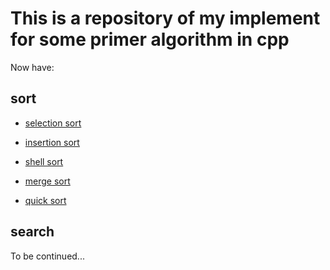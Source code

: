 # This is a repository of my implement for some primer algorithm in cpp

Now have:

## sort

- [selection sort](https://github.com/Meow-2/Primer-Algorithm-in-cpp/blob/master/sort/selectionSort.h)  

- [insertion sort](https://github.com/Meow-2/Primer-Algorithm-in-cpp/blob/master/sort/insertionSort.h)

- [shell sort](https://github.com/Meow-2/Primer-Algorithm-in-cpp/blob/master/sort/shellSort.h)

- [merge sort](https://github.com/Meow-2/Primer-Algorithm-in-cpp/blob/master/sort/mergeSort.h)

- [quick sort](https://github.com/Meow-2/Primer-Algorithm-in-cpp/blob/master/sort/quickSort.h)

## search

To be continued...
